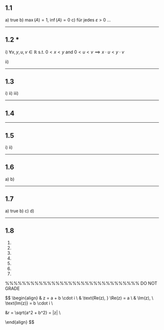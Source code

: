 ## 1.1
a) true
b) $\max(A) = 1, \ \inf(A) = 0$ 
c) für jedes $\varepsilon$ > 0 ...

___
## 1.2 \*
i)
$\forall x,y,u,v \in \mathbb R \text{ s.t. } 0<x<y \text{ and } 0<u<v \implies x \cdot u < y \cdot v$



ii)

___
## 1.3
i)
ii)
iii)

___
## 1.4

___
## 1.5
i)
ii)

___
## 1.6
a)
b)

___
## 1.7
a) true
b) 
c)
d)

___
## 1.8
1)
2)
3)
4)
5)
6)
7)




%%%%%%%%%%%%%%%%%%%%%%%%%%%%%%%%
DO NOT GRADE

$$
\begin{align}
& z = a + b \cdot i \\
& \text{Re(z), } \Re(z) = a \\
& \Im(z), \ \text{Im(z)} = b \cdot i \\



&r = \sqrt{a^2 + b^2} = |z| \\

\end{align}
$$





